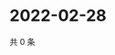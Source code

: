 # 2022-02-28

共 0 条

<!-- BEGIN WEIBO -->
<!-- 最后更新时间 Mon Feb 28 2022 00:01:20 GMT+0800 (China Standard Time) -->

<!-- END WEIBO -->
